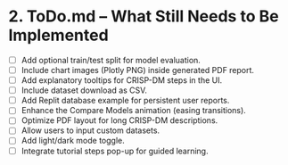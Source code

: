 # 2. ToDo.md – What Still Needs to Be Implemented

- [ ] Add optional train/test split for model evaluation.
- [ ] Include chart images (Plotly PNG) inside generated PDF report.
- [ ] Add explanatory tooltips for CRISP-DM steps in the UI.
- [ ] Include dataset download as CSV.
- [ ] Add Replit database example for persistent user reports.
- [ ] Enhance the Compare Models animation (easing transitions).
- [ ] Optimize PDF layout for long CRISP-DM descriptions.
- [ ] Allow users to input custom datasets.
- [ ] Add light/dark mode toggle.
- [ ] Integrate tutorial steps pop-up for guided learning.
